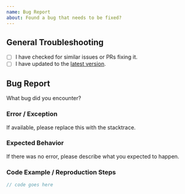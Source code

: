 ```yaml
---
name: Bug Report
about: Found a bug that needs to be fixed?
---
```


## General Troubleshooting

- [ ] I have checked for similar issues or PRs fixing it.
- [ ] I have updated to the [latest version](https://mvnrepository.com/artifact/com.foursoft.jaxb2).

## Bug Report

What bug did you encounter?

### Error / Exception

If available, please replace this with the stacktrace.

### Expected Behavior

If there was no error, please describe what you expected to happen.

### Code Example / Reproduction Steps

```java
// code goes here
```